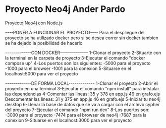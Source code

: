 # Proyecto Neo4j Ander Pardo
Proyecto Neo4j con Node.js

----PONER A FUNCIONAR EL PROYECTO----
Para el despliegue del proyecto se ha utilizado docker pero si se desea correr sin docker tambien se ha dejado la posibilidad de hacerlo

-------------CON DOCKER--------------
1-Clonar el proyecto
2-Situarte con la terminal en la carpeta de proyecto
3-Ejecutar el comando "docker compose up"
4-Los puertos son los siguientes:
-5000 para el proyecto
-1000 para el browser
-1001 para la conexion
5-Situarse en el localhost:5000 para ver el proyecto


-------------DE FORMA LOCAL-------------
1-Clonar el proyecto
2-Abrir el proyecto en una terminal
3-Ejecutar el comando "npm install" para intstalar las dependencias 
4-Comentar las lineas:
35 y 378 en app.js 
49 en grafo.ejs
Descomentar las lineas:
31 y 375 en app.js
46 en grafo.ejs 
5-Iniciar tu neo4j desktop
6-Llenar la base de datos que se va a cargar con el archivo cypher del proyecto
7-Ejecutar el comando "npm run dev"
8-Los puertos son:
-3000 para el proyecto 
-7474 para el browser de neo4j
-7687 para la conexion
9-Situarse en el localhost:3000 para ver el proyecto
